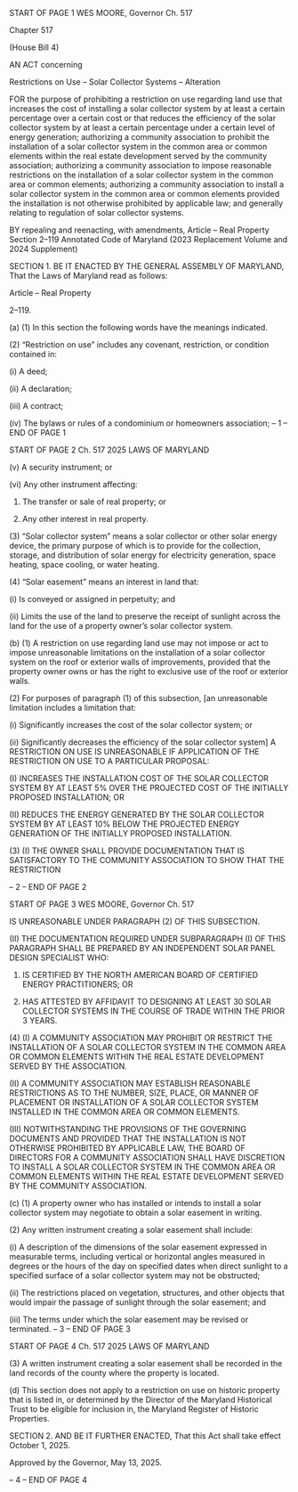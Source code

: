 START OF PAGE 1
WES MOORE, Governor Ch. 517

Chapter 517

(House Bill 4)

AN ACT concerning

Restrictions on Use – Solar Collector Systems – Alteration

FOR the purpose of prohibiting a restriction on use regarding land use that increases the
cost of installing a solar collector system by at least a certain percentage over a
certain cost or that reduces the efficiency of the solar collector system by at least a
certain percentage under a certain level of energy generation; authorizing a
community association to prohibit the installation of a solar collector system in the
common area or common elements within the real estate development served by the
community association; authorizing a community association to impose reasonable
restrictions on the installation of a solar collector system in the common area or
common elements; authorizing a community association to install a solar collector
system in the common area or common elements provided the installation is not
otherwise prohibited by applicable law; and generally relating to regulation of solar
collector systems.

BY repealing and reenacting, with amendments,
Article – Real Property
Section 2–119
Annotated Code of Maryland
(2023 Replacement Volume and 2024 Supplement)

SECTION 1. BE IT ENACTED BY THE GENERAL ASSEMBLY OF MARYLAND,
That the Laws of Maryland read as follows:

Article – Real Property

2–119.

(a) (1) In this section the following words have the meanings indicated.

(2) “Restriction on use” includes any covenant, restriction, or condition
contained in:

(i) A deed;

(ii) A declaration;

(iii) A contract;

(iv) The bylaws or rules of a condominium or homeowners
association;
– 1 –
END OF PAGE 1

START OF PAGE 2
Ch. 517 2025 LAWS OF MARYLAND

(v) A security instrument; or

(vi) Any other instrument affecting:

1. The transfer or sale of real property; or

2. Any other interest in real property.

(3) “Solar collector system” means a solar collector or other solar energy
device, the primary purpose of which is to provide for the collection, storage, and
distribution of solar energy for electricity generation, space heating, space cooling, or water
heating.

(4) “Solar easement” means an interest in land that:

(i) Is conveyed or assigned in perpetuity; and

(ii) Limits the use of the land to preserve the receipt of sunlight
across the land for the use of a property owner’s solar collector system.

(b) (1) A restriction on use regarding land use may not impose or act to impose
unreasonable limitations on the installation of a solar collector system on the roof or
exterior walls of improvements, provided that the property owner owns or has the right to
exclusive use of the roof or exterior walls.

(2) For purposes of paragraph (1) of this subsection, [an unreasonable
limitation includes a limitation that:

(i) Significantly increases the cost of the solar collector system; or

(ii) Significantly decreases the efficiency of the solar collector
system] A RESTRICTION ON USE IS UNREASONABLE IF APPLICATION OF THE
RESTRICTION ON USE TO A PARTICULAR PROPOSAL:

(I) INCREASES THE INSTALLATION COST OF THE SOLAR
COLLECTOR SYSTEM BY AT LEAST 5% OVER THE PROJECTED COST OF THE INITIALLY
PROPOSED INSTALLATION; OR

(II) REDUCES THE ENERGY GENERATED BY THE SOLAR
COLLECTOR SYSTEM BY AT LEAST 10% BELOW THE PROJECTED ENERGY
GENERATION OF THE INITIALLY PROPOSED INSTALLATION.

(3) (I) THE OWNER SHALL PROVIDE DOCUMENTATION THAT IS
SATISFACTORY TO THE COMMUNITY ASSOCIATION TO SHOW THAT THE RESTRICTION

– 2 –
END OF PAGE 2

START OF PAGE 3
WES MOORE, Governor Ch. 517

IS UNREASONABLE UNDER PARAGRAPH (2) OF THIS SUBSECTION.

(II) THE DOCUMENTATION REQUIRED UNDER SUBPARAGRAPH
(I) OF THIS PARAGRAPH SHALL BE PREPARED BY AN INDEPENDENT SOLAR PANEL
DESIGN SPECIALIST WHO:

1. IS CERTIFIED BY THE NORTH AMERICAN BOARD OF
CERTIFIED ENERGY PRACTITIONERS; OR

2. HAS ATTESTED BY AFFIDAVIT TO DESIGNING AT
LEAST 30 SOLAR COLLECTOR SYSTEMS IN THE COURSE OF TRADE WITHIN THE PRIOR
3 YEARS.

(4) (I) A COMMUNITY ASSOCIATION MAY PROHIBIT OR RESTRICT
THE INSTALLATION OF A SOLAR COLLECTOR SYSTEM IN THE COMMON AREA OR
COMMON ELEMENTS WITHIN THE REAL ESTATE DEVELOPMENT SERVED BY THE
ASSOCIATION.

(II) A COMMUNITY ASSOCIATION MAY ESTABLISH REASONABLE
RESTRICTIONS AS TO THE NUMBER, SIZE, PLACE, OR MANNER OF PLACEMENT OR
INSTALLATION OF A SOLAR COLLECTOR SYSTEM INSTALLED IN THE COMMON AREA
OR COMMON ELEMENTS.

(III) NOTWITHSTANDING THE PROVISIONS OF THE GOVERNING
DOCUMENTS AND PROVIDED THAT THE INSTALLATION IS NOT OTHERWISE
PROHIBITED BY APPLICABLE LAW, THE BOARD OF DIRECTORS FOR A COMMUNITY
ASSOCIATION SHALL HAVE DISCRETION TO INSTALL A SOLAR COLLECTOR SYSTEM
IN THE COMMON AREA OR COMMON ELEMENTS WITHIN THE REAL ESTATE
DEVELOPMENT SERVED BY THE COMMUNITY ASSOCIATION.

(c) (1) A property owner who has installed or intends to install a solar collector
system may negotiate to obtain a solar easement in writing.

(2) Any written instrument creating a solar easement shall include:

(i) A description of the dimensions of the solar easement expressed
in measurable terms, including vertical or horizontal angles measured in degrees or the
hours of the day on specified dates when direct sunlight to a specified surface of a solar
collector system may not be obstructed;

(ii) The restrictions placed on vegetation, structures, and other
objects that would impair the passage of sunlight through the solar easement; and

(iii) The terms under which the solar easement may be revised or
terminated.
– 3 –
END OF PAGE 3

START OF PAGE 4
Ch. 517 2025 LAWS OF MARYLAND

(3) A written instrument creating a solar easement shall be recorded in the
land records of the county where the property is located.

(d) This section does not apply to a restriction on use on historic property that is
listed in, or determined by the Director of the Maryland Historical Trust to be eligible for
inclusion in, the Maryland Register of Historic Properties.

SECTION 2. AND BE IT FURTHER ENACTED, That this Act shall take effect
October 1, 2025.

Approved by the Governor, May 13, 2025.

– 4 –
END OF PAGE 4